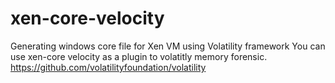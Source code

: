 # xen-core-velocity
Generating windows core file for Xen VM using Volatility framework
You can use xen-core velocity as a plugin to volatitly memory forensic.
https://github.com/volatilityfoundation/volatility

